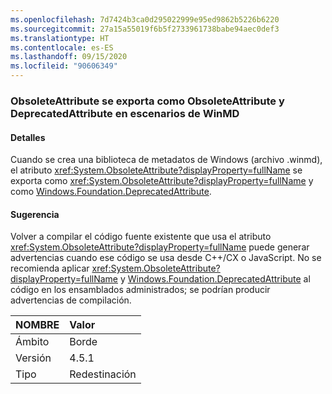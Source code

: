 ```yaml
---
ms.openlocfilehash: 7d7424b3ca0d295022999e95ed9862b5226b6220
ms.sourcegitcommit: 27a15a55019f6b5f2733961738babe94aec0def3
ms.translationtype: HT
ms.contentlocale: es-ES
ms.lasthandoff: 09/15/2020
ms.locfileid: "90606349"
---
```

### <a name="obsoleteattribute-exports-as-both-obsoleteattribute-and-deprecatedattribute-in-winmd-scenarios"></a>ObsoleteAttribute se exporta como ObsoleteAttribute y DeprecatedAttribute en escenarios de WinMD

#### <a name="details"></a>Detalles

Cuando se crea una biblioteca de metadatos de Windows (archivo .winmd), el atributo <xref:System.ObsoleteAttribute?displayProperty=fullName> se exporta como <xref:System.ObsoleteAttribute?displayProperty=fullName> y como [Windows.Foundation.DeprecatedAttribute](/uwp/api/windows.foundation.metadata.deprecatedattribute).

#### <a name="suggestion"></a>Sugerencia

Volver a compilar el código fuente existente que usa el atributo <xref:System.ObsoleteAttribute?displayProperty=fullName> puede generar advertencias cuando ese código se usa desde C++/CX o JavaScript. No se recomienda aplicar <xref:System.ObsoleteAttribute?displayProperty=fullName> y [Windows.Foundation.DeprecatedAttribute](/uwp/api/windows.foundation.metadata.deprecatedattribute) al código en los ensamblados administrados; se podrían producir advertencias de compilación.

| NOMBRE    | Valor       |
|:--------|:------------|
| Ámbito   | Borde        |
| Versión | 4.5.1       |
| Tipo    | Redestinación |
